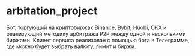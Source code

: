 # arbitation_project
Бот, торгующий на криптобиржах Binance, Bybit, Huobi, OKX и реализующий методику арбитража P2P между одной и несколькими биржами. Клиент сервиса реализован с помощью бота в Телеграмме, где можно будет выбрать валюту, лимит и биржи. 
